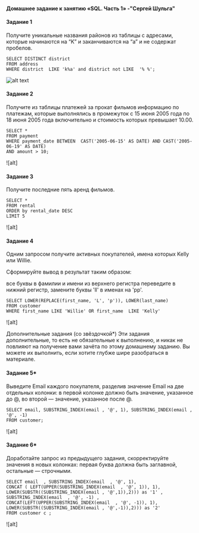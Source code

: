 #### Домашнее задание к занятию «SQL. Часть 1» -"Сергей Шульга"

#### Задание 1
Получите уникальные названия районов из таблицы с адресами, которые начинаются на “K” и заканчиваются на “a” и не содержат пробелов.

```
SELECT DISTINCT district 
FROM address 
WHERE district  LIKE 'k%a' and district not LIKE  '% %';

```
![alt text]()

#### Задание 2
Получите из таблицы платежей за прокат фильмов информацию по платежам, которые выполнялись в промежуток с 15 июня 2005 года по 18 июня 2005 года включительно и стоимость которых превышает 10.00.

```
SELECT *
FROM payment
WHERE payment_date BETWEEN  CAST('2005-06-15' AS DATE) AND CAST('2005-06-19' AS DATE)
AND amount > 10;
```
![alt]

#### Задание 3
Получите последние пять аренд фильмов.

```
SELECT *  
FROM rental   
ORDER by rental_date DESC 
LIMIT 5
```
![alt]
#### Задание 4
Одним запросом получите активных покупателей, имена которых Kelly или Willie.

Сформируйте вывод в результат таким образом:

все буквы в фамилии и имени из верхнего регистра переведите в нижний регистр,
замените буквы 'll' в именах на 'pp'.
```
SELECT LOWER(REPLACE(first_name, 'L', 'p')), LOWER(last_name) 
FROM customer
WHERE first_name LIKE 'Willie' OR first_name  LIKE 'Kelly'
```
![alt]

Дополнительные задания (со звёздочкой*)
Эти задания дополнительные, то есть не обязательные к выполнению, и никак не повлияют на получение вами зачёта по этому домашнему заданию. Вы можете их выполнить, если хотите глубже шире разобраться в материале.

#### Задание 5*
Выведите Email каждого покупателя, разделив значение Email на две отдельных колонки: в первой колонке должно быть значение, указанное до @, во второй — значение, указанное после @.
```
SELECT email, SUBSTRING_INDEX(email , '@', 1), SUBSTRING_INDEX(email , '@', -1)
FROM customer;
```
![alt]

#### Задание 6*
Доработайте запрос из предыдущего задания, скорректируйте значения в новых колонках: первая буква должна быть заглавной, остальные — строчными.

```
SELECT email  , SUBSTRING_INDEX(email  , '@', 1), 
CONCAT ( LEFT(UPPER(SUBSTRING_INDEX(email  , '@', 1)), 1), LOWER(SUBSTR((SUBSTRING_INDEX(email , '@',1)),2))) as '1' ,  
SUBSTRING_INDEX(email  , '@', -1) ,
CONCAT(LEFT(UPPER(SUBSTRING_INDEX(email  , '@', -1)), 1), LOWER(SUBSTR((SUBSTRING_INDEX(email , '@',-1)),2))) as '2'
FROM customer c ;
```
![alt]
